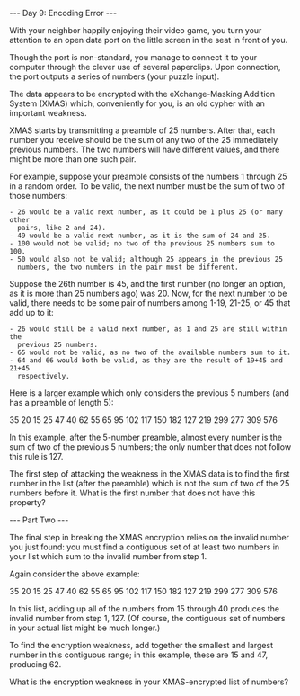 --- Day 9: Encoding Error ---

With your neighbor happily enjoying their video game, you turn your attention to
an open data port on the little screen in the seat in front of you.

Though the port is non-standard, you manage to connect it to your computer
through the clever use of several paperclips. Upon connection, the port outputs
a series of numbers (your puzzle input).

The data appears to be encrypted with the eXchange-Masking Addition System
(XMAS) which, conveniently for you, is an old cypher with an important weakness.

XMAS starts by transmitting a preamble of 25 numbers. After that, each number
you receive should be the sum of any two of the 25 immediately previous numbers.
The two numbers will have different values, and there might be more than one
such pair.

For example, suppose your preamble consists of the numbers 1 through 25 in a
random order. To be valid, the next number must be the sum of two of those
numbers:

    - 26 would be a valid next number, as it could be 1 plus 25 (or many other
      pairs, like 2 and 24).
    - 49 would be a valid next number, as it is the sum of 24 and 25.
    - 100 would not be valid; no two of the previous 25 numbers sum to 100.
    - 50 would also not be valid; although 25 appears in the previous 25
      numbers, the two numbers in the pair must be different.

Suppose the 26th number is 45, and the first number (no longer an option, as it
is more than 25 numbers ago) was 20. Now, for the next number to be valid, there
needs to be some pair of numbers among 1-19, 21-25, or 45 that add up to it:

    - 26 would still be a valid next number, as 1 and 25 are still within the
      previous 25 numbers.
    - 65 would not be valid, as no two of the available numbers sum to it.
    - 64 and 66 would both be valid, as they are the result of 19+45 and 21+45
      respectively.

Here is a larger example which only considers the previous 5 numbers (and has a
preamble of length 5):

35
20
15
25
47
40
62
55
65
95
102
117
150
182
127
219
299
277
309
576

In this example, after the 5-number preamble, almost every number is the sum of
two of the previous 5 numbers; the only number that does not follow this rule is
127.

The first step of attacking the weakness in the XMAS data is to find the first
number in the list (after the preamble) which is not the sum of two of the 25
numbers before it. What is the first number that does not have this property?

--- Part Two ---

The final step in breaking the XMAS encryption relies on the invalid number you
just found: you must find a contiguous set of at least two numbers in your list
which sum to the invalid number from step 1.

Again consider the above example:

35
20
15
25
47
40
62
55
65
95
102
117
150
182
127
219
299
277
309
576

In this list, adding up all of the numbers from 15 through 40 produces the
invalid number from step 1, 127. (Of course, the contiguous set of numbers in
your actual list might be much longer.)

To find the encryption weakness, add together the smallest and largest number in
this contiguous range; in this example, these are 15 and 47, producing 62.

What is the encryption weakness in your XMAS-encrypted list of numbers?
